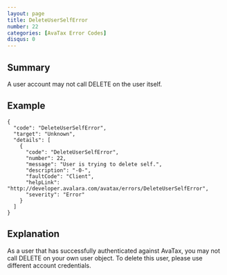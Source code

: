 ```yaml
---
layout: page
title: DeleteUserSelfError
number: 22
categories: [AvaTax Error Codes]
disqus: 0
---
```


## Summary

A user account may not call DELETE on the user itself.

## Example

    {
      "code": "DeleteUserSelfError",
      "target": "Unknown",
      "details": [
        {
          "code": "DeleteUserSelfError",
          "number": 22,
          "message": "User is trying to delete self.",
          "description": "-0-",
          "faultCode": "Client",
          "helpLink": "http://developer.avalara.com/avatax/errors/DeleteUserSelfError",
          "severity": "Error"
        }
      ]
    }

## Explanation

As a user that has successfully authenticated against AvaTax, you may not call DELETE on your own user object.  To delete this user, please use different account credentials.
